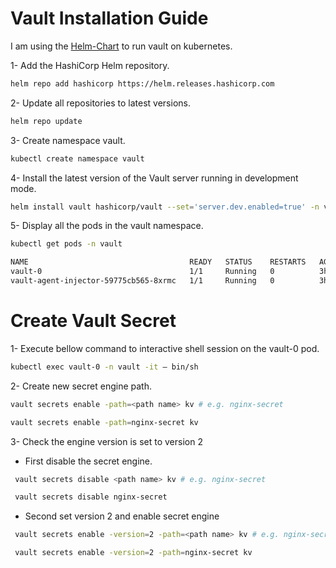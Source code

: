 # Vault Installation Guide

I am using the [Helm-Chart](https://www.vaultproject.io/docs/platform/k8s/helm) to run vault on kubernetes.

1- Add the HashiCorp Helm repository.

```bash
helm repo add hashicorp https://helm.releases.hashicorp.com
```
2- Update all repositories to latest versions.

```bash
helm repo update
```

3- Create namespace vault.

```bash
kubectl create namespace vault
```

4- Install the latest version of the Vault server running in development mode.

```bash
helm install vault hashicorp/vault --set='server.dev.enabled=true' -n vault
```
5- Display all the pods in the vault namespace.

```bash
kubectl get pods -n vault
```
```sh
NAME                                    READY   STATUS    RESTARTS   AGE
vault-0                                 1/1     Running   0          3h8m
vault-agent-injector-59775cb565-8xrmc   1/1     Running   0          3h8m
```

# Create Vault Secret

1- Execute bellow command to interactive shell session on the vault-0 pod.

```bash
kubectl exec vault-0 -n vault -it – bin/sh
```

2- Create new secret engine path.

```bash
vault secrets enable -path=<path name> kv # e.g. nginx-secret
```

```bash
vault secrets enable -path=nginx-secret kv 
```

3- Check the engine version is set to version 2

- First disable the secret engine.

```bash
 vault secrets disable <path name> kv # e.g. nginx-secret
```
```bash
 vault secrets disable nginx-secret
```
    
- Second set version 2 and enable secret engine
  
```bash
 vault secrets enable -version=2 -path=<path name> kv # e.g. nginx-secret
```
    
```bash
 vault secrets enable -version=2 -path=nginx-secret kv 
```











